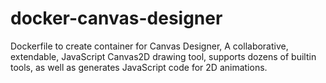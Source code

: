 # docker-canvas-designer
Dockerfile to create container for Canvas Designer, A collaborative, extendable, JavaScript Canvas2D drawing tool, supports dozens of builtin tools, as well as generates JavaScript code for 2D animations. 

